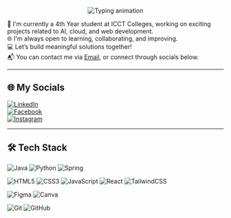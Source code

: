 <p align="center">
  <img src="https://readme-typing-svg.demolab.com?font=Fira+Code&size=28&duration=3000&pause=1000&color=FF75D1&center=true&vCenter=true&multiline=true&repeat=true&width=600&height=100&lines=🌸+Hello%2C+World!;🌏+Kamusta%2C+Mundo!" alt="Typing animation" />
</p>

🌷 I'm currently a 4th  Year student at ICCT Colleges, working on exciting projects related to AI, cloud, and web development.  
🌐 I'm always open to learning, collaborating, and improving.  
💻 Let’s build meaningful solutions together!  
📬 You can contact me via [Email](mailto:michellesonio26@gmail.com), or connect through socials below.

---

## 🌐 My Socials

[![LinkedIn](https://img.shields.io/badge/LinkedIn-blue?logo=linkedin)](https://www.linkedin.com/in/michellesonio/)  
[![Facebook](https://img.shields.io/badge/Facebook-1877F2?logo=facebook&logoColor=white)](https://www.facebook.com/michelle.sonio.16/)  
[![Instagram](https://img.shields.io/badge/Instagram-pink?logo=instagram)](https://instagram.com)

---
## 🛠 Tech Stack

![Java](https://img.shields.io/badge/Java-orange?logo=java)
![Python](https://img.shields.io/badge/Python-FFD43B?logo=python)
![Spring](https://img.shields.io/badge/Spring-6DB33F?logo=spring)

![HTML5](https://img.shields.io/badge/HTML5-e34c26?logo=html5&logoColor=white)
![CSS3](https://img.shields.io/badge/CSS3-1572B6?logo=css3)
![JavaScript](https://img.shields.io/badge/JavaScript-F7DF1E?logo=javascript&logoColor=black)
![React](https://img.shields.io/badge/React-61DAFB?logo=react)
![TailwindCSS](https://img.shields.io/badge/TailwindCSS-38B2AC?logo=tailwind-css)

![Figma](https://img.shields.io/badge/Figma-F24E1E?logo=figma)
![Canva](https://img.shields.io/badge/Canva-00C4CC?logo=canva)

![Git](https://img.shields.io/badge/Git-F05032?logo=git)
![GitHub](https://img.shields.io/badge/GitHub-181717?logo=github)

